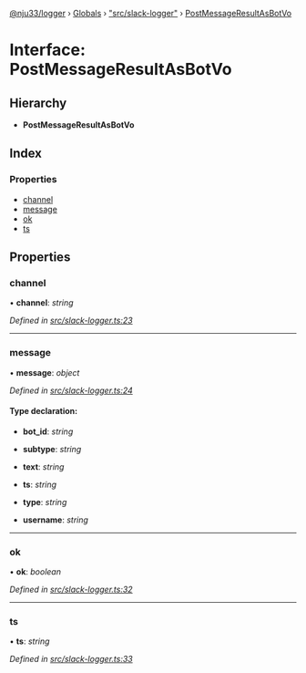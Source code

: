 [@nju33/logger](../README.md) › [Globals](../globals.md) › ["src/slack-logger"](../modules/_src_slack_logger_.md) › [PostMessageResultAsBotVo](_src_slack_logger_.postmessageresultasbotvo.md)

# Interface: PostMessageResultAsBotVo

## Hierarchy

* **PostMessageResultAsBotVo**

## Index

### Properties

* [channel](_src_slack_logger_.postmessageresultasbotvo.md#channel)
* [message](_src_slack_logger_.postmessageresultasbotvo.md#message)
* [ok](_src_slack_logger_.postmessageresultasbotvo.md#ok)
* [ts](_src_slack_logger_.postmessageresultasbotvo.md#ts)

## Properties

###  channel

• **channel**: *string*

*Defined in [src/slack-logger.ts:23](https://github.com/nju33/logger/blob/8580ee0/src/slack-logger.ts#L23)*

___

###  message

• **message**: *object*

*Defined in [src/slack-logger.ts:24](https://github.com/nju33/logger/blob/8580ee0/src/slack-logger.ts#L24)*

#### Type declaration:

* **bot_id**: *string*

* **subtype**: *string*

* **text**: *string*

* **ts**: *string*

* **type**: *string*

* **username**: *string*

___

###  ok

• **ok**: *boolean*

*Defined in [src/slack-logger.ts:32](https://github.com/nju33/logger/blob/8580ee0/src/slack-logger.ts#L32)*

___

###  ts

• **ts**: *string*

*Defined in [src/slack-logger.ts:33](https://github.com/nju33/logger/blob/8580ee0/src/slack-logger.ts#L33)*

